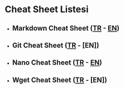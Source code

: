 # Cheat Sheet Listesi

* ## Markdown Cheat Sheet ([TR][markdown-link] - [EN][markdown-link-en])
* ## Git Cheat Sheet ([TR][git-link] - [EN])
* ## Nano Cheat Sheet ([TR][nano-link] - [EN][nano-link-en])
* ## Wget Cheat Sheet ([TR][wget-link] - [EN])

[markdown-link]: /Markdown%20Cheat%20Sheet.md
[markdown-link-en]: /Markdown%20Cheat%20Sheet%20EN.md
[git-link]: /Git%20Cheat%20Sheet.md
[git-link-en]: /Git%20Cheat%20Sheet%20EN.md
[nano-link]: /Nano%20Cheat%20Sheet.md
[nano-link-en]: /Nano%20Cheat%20Sheet%20EN.md
[wget-link]: /Wget%20Cheat%20Sheet.md
[wget-link-en]: /
